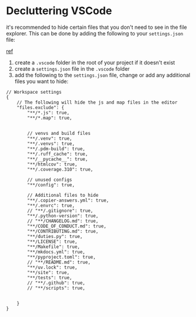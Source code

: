 # Decluttering VSCode

it's recommended to hide certain files that you don't need to see in the file explorer. This can be done by adding the following to your `settings.json` file:

[ref](https://stackoverflow.com/questions/30140112/how-to-hide-specified-files-directories-e-g-git-in-the-sidebar-vscode)

1. create a `.vscode` folder in the root of your project if it doesn't exist
2. create a `settings.json` file in the `.vscode` folder
3. add the following to the `settings.json` file, change or add any additional files you want to hide:


```
// Workspace settings
{
    // The following will hide the js and map files in the editor
    "files.exclude": {
        "**/*.js": true,
        "**/*.map": true,        


        // venvs and build files
        "**/.venv": true,
        "**/.venvs": true,
        "**/.pdm-build": true,
        "**/.ruff_cache": true,
        "**/__pycache__": true,
        "**/htmlcov": true,
        "**/.coverage.310": true,

        // unused configs
        "**/config": true,

        // Additional files to hide
        "**/.copier-answers.yml": true,
        "**/.envrc": true,
        // "**/.gitignore": true,
        "**/.python-version": true,
        // "**/CHANGELOG.md": true,
        "**/CODE_OF_CONDUCT.md": true,
        "**/CONTRIBUTING.md": true,
        "**/duties.py": true,
        "**/LICENSE": true,
        "**/Makefile": true,
        "**/mkdocs.yml": true,
        "**/pyproject.toml": true,
        // "**/README.md": true,
        "**/uv.lock": true,
        "**/site": true,
        "**/tests": true,
        // "**/.github": true,
        // "**/scripts": true,


    }
}
```
